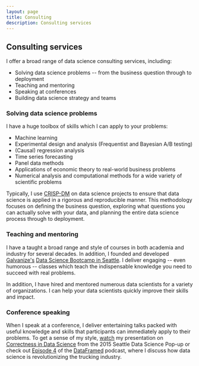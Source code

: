 ```yaml
---
layout: page
title: Consulting
description: Consulting services
---
```


##  Consulting services

I offer a broad range of data science consulting services, including:

* Solving data science problems -- from the business question through to deployment
* Teaching and mentoring
* Speaking at conferences
* Building data science strategy and teams


###  Solving data science problems


I have a huge toolbox of skills which I can apply to your problems:

* Machine learning
* Experimental design and analysis (Frequentist and Bayesian A/B testing)
* (Causal) regression analysis
* Time series forecasting
* Panel data methods
* Applications of economic theory to real-world business problems
* Numerical analysis and computational methods for a wide variety of scientific problems


Typically, I use [CRISP-DM](https://en.wikipedia.org/wiki/Cross-industry_standard_process_for_data_mining)
on data science projects to ensure that data science is applied in a rigorous
and reproducible manner. This methodology focuses on defining the business question, exploring what questions
you can actually solve with your data, and planning the entire data science process through to deployment.


###  Teaching and mentoring

I have a taught a broad range and style of courses in both academia and industry for several decades.
In addition, I founded and developed [Galvanize's](https://www.galvanize.com)
[Data Science Bootcamp in Seattle](https://www.galvanize.com/seattle/data-science). I deliver
engaging -- even humorous -- classes which teach the indispensable knowledge you need to succeed
with real problems.

In addition, I have hired and mentored numerous data scientists for a variety of organizations.
I can help your data scientists quickly improve their skills and impact.


###  Conference speaking

When I speak at a conference, I deliver entertaining talks packed with useful knowledge and
skills that participants can immediately apply to their problems. To get a sense of my style,
[watch](https://youtu.be/kex-UXZTGU4)
my presentation on [Correctness in Data Science](https://youtu.be/kex-UXZTGU4)
from the 2015 Seattle Data Science Pop-up or check out
[Episode 4](https://www.datacamp.com/community/podcast/data-science-trucking-revolution) of
the [DataFramed](https://www.datacamp.com/community/podcast) podcast, where I discuss
how data science is revolutionizing the trucking industry.
